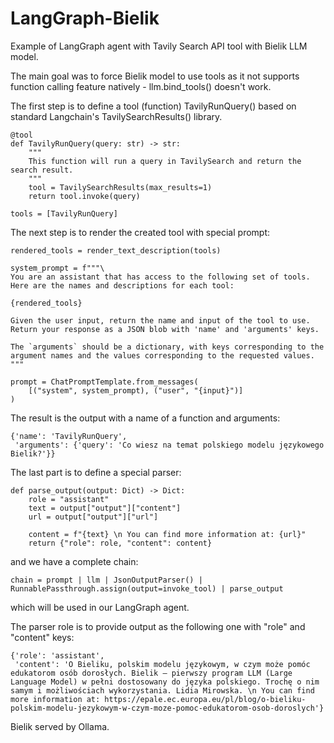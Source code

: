 # LangGraph-Bielik
Example of LangGraph agent with Tavily Search API tool with Bielik LLM model.

The main goal was to force Bielik model to use tools as it not supports function calling feature natively - llm.bind_tools() doesn't work.

The first step is to define a tool (function) TavilyRunQuery() based on standard Langchain's TavilySearchResults() library.
```
@tool
def TavilyRunQuery(query: str) -> str:
    """
    This function will run a query in TavilySearch and return the search result.
    """
    tool = TavilySearchResults(max_results=1)
    return tool.invoke(query)

tools = [TavilyRunQuery]
```

The next step is to render the created tool with special prompt:
```
rendered_tools = render_text_description(tools)

system_prompt = f"""\
You are an assistant that has access to the following set of tools. 
Here are the names and descriptions for each tool:

{rendered_tools}

Given the user input, return the name and input of the tool to use. 
Return your response as a JSON blob with 'name' and 'arguments' keys.

The `arguments` should be a dictionary, with keys corresponding to the argument names and the values corresponding to the requested values.
"""

prompt = ChatPromptTemplate.from_messages(
    [("system", system_prompt), ("user", "{input}")]
)
```

The result is the output with a name of a function and arguments:
```
{'name': 'TavilyRunQuery',
 'arguments': {'query': 'Co wiesz na temat polskiego modelu językowego Bielik?'}}
```

The last part is to define a special parser:
```
def parse_output(output: Dict) -> Dict:
    role = "assistant"
    text = output["output"]["content"]
    url = output["output"]["url"]
    
    content = f"{text} \n You can find more information at: {url}"
    return {"role": role, "content": content}
```

and we have a complete chain:
```
chain = prompt | llm | JsonOutputParser() | RunnablePassthrough.assign(output=invoke_tool) | parse_output
```

which will be used in our LangGraph agent.

The parser role is to provide output as the following one with "role" and "content" keys:

```
{'role': 'assistant',
 'content': 'O Bieliku, polskim modelu językowym, w czym może pomóc edukatorom osób dorosłych. Bielik — pierwszy program LLM (Large Language Model) w pełni dostosowany do języka polskiego. Trochę o nim samym i możliwościach wykorzystania. Lidia Mirowska. \n You can find more information at: https://epale.ec.europa.eu/pl/blog/o-bieliku-polskim-modelu-jezykowym-w-czym-moze-pomoc-edukatorom-osob-doroslych'}
```

Bielik served by Ollama.
